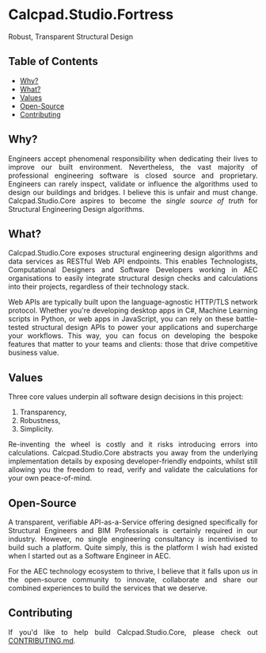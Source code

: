 # Calcpad.Studio.Fortress

Robust, Transparent Structural Design

## Table of Contents

- [Why?](#why)
- [What?](#what)
- [Values](#values)
- [Open-Source](#open-source)
- [Contributing](#contributing)

## Why?

<p align="justify"> 
Engineers accept phenomenal responsibility when dedicating their lives to improve our built environment. Nevertheless, the vast majority of professional engineering software is closed source and proprietary. Engineers can rarely inspect, validate or influence the algorithms used to design our buildings and bridges. I believe this is unfair and must change. Calcpad.Studio.Core aspires to become the <em>single source of truth</em> for Structural Engineering Design algorithms. 
</p>

## What?

<p align="justify"> 
Calcpad.Studio.Core exposes structural engineering design algorithms and data services as RESTful Web API endpoints. This enables Technologists, Computational Designers and Software Developers working in AEC organisations to easily integrate structural design checks and calculations into their projects, regardless of their technology stack. 
</p>

<p align="justify"> 
Web APIs are typically built upon the language-agnostic HTTP/TLS network protocol. Whether you're developing desktop apps in C#, Machine Learning scripts in Python, or web apps in JavaScript, you can rely on these battle-tested structural design APIs to power your applications and supercharge your workflows. This way, you can focus on developing the bespoke features that matter to your teams and clients: those that drive competitive business value. 
</p>

## Values

Three core values underpin all software design decisions in this project:

1. Transparency, 
2. Robustness, 
3. Simplicity.

<p align="justify"> 
Re-inventing the wheel is costly and it risks introducing errors into calculations. Calcpad.Studio.Core abstracts you away from the underlying implementation details by exposing developer-friendly endpoints, whilst still allowing you the freedom to read, verify and validate the calculations for your own peace-of-mind.
</p>

## Open-Source

<p align="justify"> 
A transparent, verifiable API-as-a-Service offering designed specifically for Structural Engineers and BIM Professionals is certainly required in our industry. However, no single engineering consultancy is incentivised to build such a platform. Quite simply, this is the platform I wish had existed when I started out as a Software Engineer in AEC. 
</p>

<p align="justify"> 
For the AEC technology ecosystem to thrive, I believe that it falls upon <em>us</em> in the open-source community to innovate, collaborate and share our combined experiences to build the services that we deserve.
</p>

## Contributing

<p align="justify">
If you'd like to help build Calcpad.Studio.Core, please check out <a href="./CONTRIBUTING.md" target="_blank">CONTRIBUTING.md</a>.
</p>